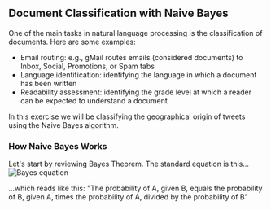 ## Document Classification with Naive Bayes
One of the main tasks in natural language processing is the classification of documents. Here are some examples:
+ Email routing: e.g., gMail routes emails (considered documents) to Inbox, Social, Promotions, or Spam tabs
+ Language identification: identifying the language in which a document has been written
+ Readability assessment: identifying the grade level at which a reader can be expected to understand a document

In this exercise we will be classifying the geographical origin of tweets using the Naive Bayes algorithm.
### How Naive Bayes Works
Let's start by reviewing Bayes Theorem. The standard equation is this...
![Bayes equation](https://github.com/chrisfalter/DataScience/blob/master/NLP/NaiveBayes/Bayes_equation.jpg?raw=true)

...which reads like this: "The probability of A, given B, equals the probability of B, given A, times the probability of A, divided by the probability of B"
